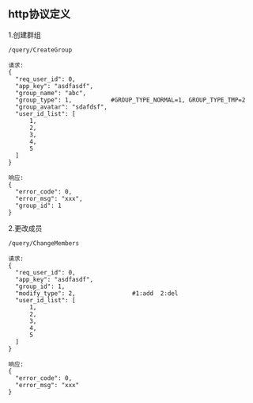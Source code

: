 ## http协议定义

1.创建群组

	/query/CreateGroup
	
	请求:
	{
	  "req_user_id": 0,
	  "app_key": "asdfasdf",
	  "group_name": "abc",
	  "group_type": 1,           #GROUP_TYPE_NORMAL=1, GROUP_TYPE_TMP=2
	  "group_avatar": "sdafdsf",
	  "user_id_list": [
	      1,
	      2,
	      3,
	      4,
	      5
	  ]
	}
	
	响应:
	{
	  "error_code": 0,
	  "error_msg": "xxx",
	  "group_id": 1
	}

2.更改成员


	/query/ChangeMembers
	
	请求:
	{
	  "req_user_id": 0,
	  "app_key": "asdfasdf",
	  "group_id": 1,
	  "modify_type": 2,                #1:add  2:del
	  "user_id_list": [
	      1,
	      2,
	      3,
	      4,
	      5
	  ]
	}
	
	响应:
	{
	  "error_code": 0,
	  "error_msg": "xxx"
	}